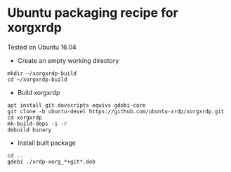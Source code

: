 # Ubuntu packaging recipe for xorgxrdp

Tested on Ubuntu 16.04

* Create an empty working directory
 ```
mkdir ~/xorgxrdp-build
cd ~/xorgxrdp-build
 ```

* Build xorgxrdp
 ```
apt install git devscripts equivs gdebi-core
git clone -b ubuntu-devel https://github.com/ubuntu-xrdp/xorgxrdp.git
cd xorgxrdp
mk-build-deps -i -r
debuild binary
 ```

* Install built package
 ```
cd ..
gdebi ./xrdp-xorg_*+git*.deb
 ```

